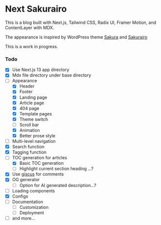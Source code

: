 # Next Sakurairo

This is a blog built with Next.js, Tailwind CSS, Radix UI, Framer Motion, and ContentLayer with MDX. 

The appearance is inspired by WordPress theme [Sakura](https://github.com/mashirozx/sakura) and [Sakurairo](https://github.com/mirai-mamori/Sakurairo)

This is a work in progress.

### Todo
- [x] Use Next.js 13 app directory
- [x] Mdx file directory under base directory
- [ ] Appearance
  - [x] Header
  - [x] Footer
  - [x] Landing page
  - [x] Article page
  - [x] 404 page
  - [x] Template pages
  - [x] Theme switch
  - [ ] Scroll bar
  - [x] Animation
  - [x] Better prose style
- [ ] Multi-level navigation
- [x] Search function
- [x] Tagging function
- [ ] TOC generation for articles
  - [x] Basic TOC generation
  - [ ] Highlight current section heading ...?
- [x] Use [giscus](https://giscus.app/) for comments
- [x] OG generator
  - [ ] Option for AI generated description...?
- [ ] Loading components
- [x] Configs
- [ ] Documentation
  - [ ] Customization
  - [ ] Deployment
- [ ] and more...
